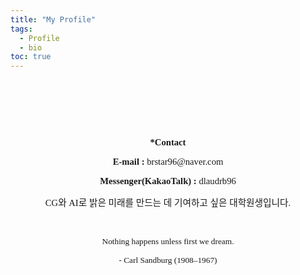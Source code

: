 ```yaml
---
title: "My Profile"
tags: 
  - Profile
  - bio
toc: true
---
```


<p><span style="font-family: 나눔고딕, NanumGothic;">&nbsp;</span></p><p style="text-align: center;" align="center"><br></p><p style="text-align: center;" align="center"><br></p><p style="text-align: center;" align="center"><b><span style="font-size: 11pt; font-family: 나눔고딕, NanumGothic;"><span style="font-size: 11pt; font-family: 나눔고딕, NanumGothic;">*</span>Contact</span></b></p><p style="text-align: center;" align="center"><b><span style="font-size: 11pt; font-family: 나눔고딕, NanumGothic;">E-mail :</span></b><span style="font-size: 11pt; font-family: 나눔고딕, NanumGothic;"> brstar96@naver.com</span></p><p style="text-align: center;" align="center"><b><span style="font-size: 11pt; font-family: 나눔고딕, NanumGothic;">Messenger(KakaoTalk) :</span></b><span style="font-size: 11pt; font-family: 나눔고딕, NanumGothic;"> dlaudrb96</span></p><p style="text-align: center;" align="center"><span style="font-family: 나눔고딕, NanumGothic; font-size: 14.6667px;">CG와 AI로 밝은 미래를 만드는 데 기여하고 싶은&nbsp;</span><span style="font-size: 11pt; font-family: 나눔고딕, NanumGothic;">대학원생입니다.</span></p><p style="text-align: center;" align="center"><span style="font-family: 나눔고딕, NanumGothic; font-size: 14.6667px;"><br></span></p><p align="center" style="text-align: center;"><span style="font-family: 나눔고딕, NanumGothic;"><span style="font-size: 13.3333px;">Nothing happens unless first we dream.</span></span></p><p align="center" style="text-align: center;"><span style="font-family: 나눔고딕, NanumGothic; font-size: 10pt;">- Carl Sandburg (</span><span style="font-family: 나눔고딕, NanumGothic;"><span style="font-size: 13.3333px;">1908–1967)</span></span></p><p style="text-align: center;" align="center"><br></p><p style="text-align: center;" align="center"><br></p>
 
